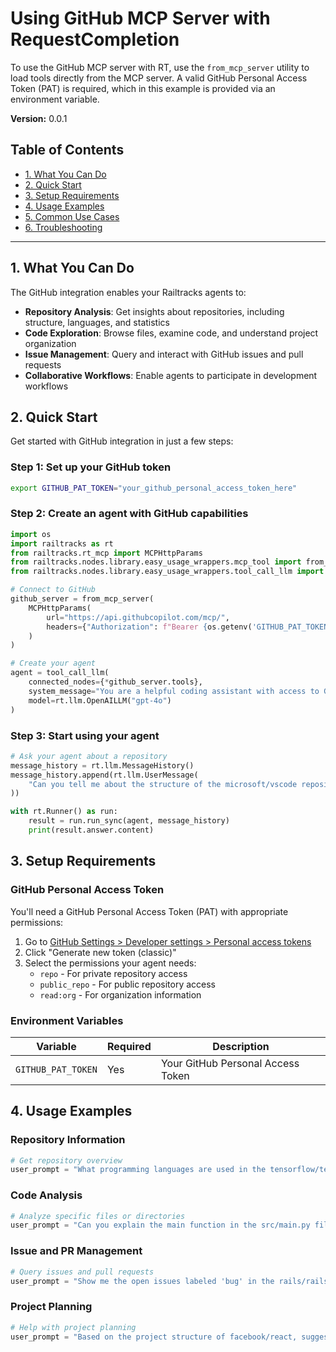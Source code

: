# Using GitHub MCP Server with RequestCompletion

To use the GitHub MCP server with RT, use the `from_mcp_server` utility to load tools directly from the MCP server. A valid GitHub Personal Access Token (PAT) is required, which in this example is provided via an environment variable.

**Version:** 0.0.1

## Table of Contents

- [1. What You Can Do](#1-what-you-can-do)
- [2. Quick Start](#2-quick-start)
- [3. Setup Requirements](#3-setup-requirements)
- [4. Usage Examples](#4-usage-examples)
- [5. Common Use Cases](#5-common-use-cases)
- [6. Troubleshooting](#6-troubleshooting)

---

## 1. What You Can Do

The GitHub integration enables your Railtracks agents to:

- **Repository Analysis**: Get insights about repositories, including structure, languages, and statistics
- **Code Exploration**: Browse files, examine code, and understand project organization
- **Issue Management**: Query and interact with GitHub issues and pull requests
- **Collaborative Workflows**: Enable agents to participate in development workflows

## 2. Quick Start

Get started with GitHub integration in just a few steps:

### Step 1: Set up your GitHub token

```bash
export GITHUB_PAT_TOKEN="your_github_personal_access_token_here"
```

### Step 2: Create an agent with GitHub capabilities

```python
import os
import railtracks as rt
from railtracks.rt_mcp import MCPHttpParams
from railtracks.nodes.library.easy_usage_wrappers.mcp_tool import from_mcp_server
from railtracks.nodes.library.easy_usage_wrappers.tool_call_llm import tool_call_llm

# Connect to GitHub
github_server = from_mcp_server(
    MCPHttpParams(
        url="https://api.githubcopilot.com/mcp/",
        headers={"Authorization": f"Bearer {os.getenv('GITHUB_PAT_TOKEN')}"}
    )
)

# Create your agent
agent = tool_call_llm(
    connected_nodes={*github_server.tools},
    system_message="You are a helpful coding assistant with access to GitHub.",
    model=rt.llm.OpenAILLM("gpt-4o")
)
```

### Step 3: Start using your agent

```python
# Ask your agent about a repository
message_history = rt.llm.MessageHistory()
message_history.append(rt.llm.UserMessage(
    "Can you tell me about the structure of the microsoft/vscode repository?"
))

with rt.Runner() as run:
    result = run.run_sync(agent, message_history)
    print(result.answer.content)
```

## 3. Setup Requirements

### GitHub Personal Access Token

You'll need a GitHub Personal Access Token (PAT) with appropriate permissions:

1. Go to [GitHub Settings > Developer settings > Personal access tokens](https://github.com/settings/tokens)
2. Click "Generate new token (classic)"
3. Select the permissions your agent needs:
   - `repo` - For private repository access
   - `public_repo` - For public repository access
   - `read:org` - For organization information

### Environment Variables

| Variable | Required | Description |
|----------|----------|-------------|
| `GITHUB_PAT_TOKEN` | Yes | Your GitHub Personal Access Token |

## 4. Usage Examples

### Repository Information

```python
# Get repository overview
user_prompt = "What programming languages are used in the tensorflow/tensorflow repository?"
```

### Code Analysis

```python
# Analyze specific files or directories
user_prompt = "Can you explain the main function in the src/main.py file of the user/project repository?"
```

### Issue and PR Management

```python
# Query issues and pull requests
user_prompt = "Show me the open issues labeled 'bug' in the rails/rails repository"
```

### Project Planning

```python
# Help with project planning
user_prompt = "Based on the project structure of facebook/react, suggest how I should organize my new React component library"
```
